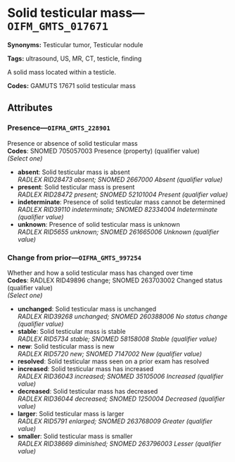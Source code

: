 # Solid testicular mass—`OIFM_GMTS_017671`

**Synonyms:** Testicular tumor, Testicular nodule

**Tags:** ultrasound, US, MR, CT, testicle, finding

A solid mass located within a testicle.

**Codes:** GAMUTS 17671 solid testicular mass

## Attributes

### Presence—`OIFMA_GMTS_228901`

Presence or absence of solid testicular mass  
**Codes**: SNOMED 705057003 Presence (property) (qualifier value)  
*(Select one)*

- **absent**: Solid testicular mass is absent  
_RADLEX RID28473 absent; SNOMED 2667000 Absent (qualifier value)_
- **present**: Solid testicular mass is present  
_RADLEX RID28472 present; SNOMED 52101004 Present (qualifier value)_
- **indeterminate**: Presence of solid testicular mass cannot be determined  
_RADLEX RID39110 indeterminate; SNOMED 82334004 Indeterminate (qualifier value)_
- **unknown**: Presence of solid testicular mass is unknown  
_RADLEX RID5655 unknown; SNOMED 261665006 Unknown (qualifier value)_

### Change from prior—`OIFMA_GMTS_997254`

Whether and how a solid testicular mass has changed over time  
**Codes**: RADLEX RID49896 change; SNOMED 263703002 Changed status (qualifier value)  
*(Select one)*

- **unchanged**: Solid testicular mass is unchanged  
_RADLEX RID39268 unchanged; SNOMED 260388006 No status change (qualifier value)_
- **stable**: Solid testicular mass is stable  
_RADLEX RID5734 stable; SNOMED 58158008 Stable (qualifier value)_
- **new**: Solid testicular mass is new  
_RADLEX RID5720 new; SNOMED 7147002 New (qualifier value)_
- **resolved**: Solid testicular mass seen on a prior exam has resolved  
- **increased**: Solid testicular mass has increased  
_RADLEX RID36043 increased; SNOMED 35105006 Increased (qualifier value)_
- **decreased**: Solid testicular mass has decreased  
_RADLEX RID36044 decreased; SNOMED 1250004 Decreased (qualifier value)_
- **larger**: Solid testicular mass is larger  
_RADLEX RID5791 enlarged; SNOMED 263768009 Greater (qualifier value)_
- **smaller**: Solid testicular mass is smaller  
_RADLEX RID38669 diminished; SNOMED 263796003 Lesser (qualifier value)_